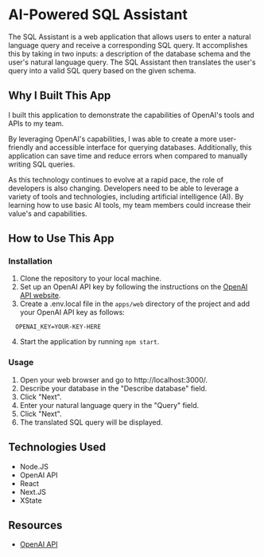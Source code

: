 # AI-Powered SQL Assistant

The SQL Assistant is a web application that allows users to enter a natural language query and receive a corresponding SQL query. It accomplishes this by taking in two inputs: a description of the database schema and the user's natural language query. The SQL Assistant then translates the user's query into a valid SQL query based on the given schema.


## Why I Built This App

I built this application to demonstrate the capabilities of OpenAI's tools and APIs to my team.  

By leveraging OpenAI's capabilities, I was able to create a more user-friendly and accessible interface for querying databases. Additionally, this application can save time and reduce errors when compared to manually writing SQL queries.

As this technology continues to evolve at a rapid pace, the role of developers is also changing. Developers need to be able to leverage a variety of tools and technologies, including artificial intelligence (AI). By learning how to use basic AI tools, my team members could increase their value's and capabilities.


## How to Use This App
### Installation
1. Clone the repository to your local machine.
1. Set up an OpenAI API key by following the instructions on the [OpenAI API website](https://platform.openai.com/docs/api-reference/authentication).
1. Create a .env.local file in the `apps/web` directory of the project and add your OpenAI API key as follows:
```
  OPENAI_KEY=YOUR-KEY-HERE
```  
4. Start the application by running `npm start`.

### Usage
1. Open your web browser and go to http://localhost:3000/.
1. Describe your database in the "Describe database" field.
1. Click "Next".
1. Enter your natural language query in the "Query" field.
1. Click "Next".
1. The translated SQL query will be displayed.

## Technologies Used
- Node.JS
- OpenAI API
- React
- Next.JS
- XState

## Resources
- [OpenAI API](https://platform.openai.com/docs/api-reference)
